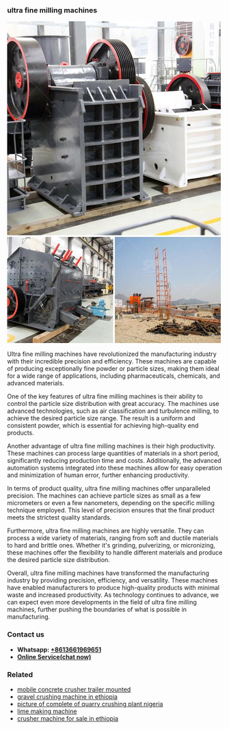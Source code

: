 <h3>ultra fine milling machines</h3><img src='1703042613.jpg' alt=''><p>Ultra fine milling machines have revolutionized the manufacturing industry with their incredible precision and efficiency. These machines are capable of producing exceptionally fine powder or particle sizes, making them ideal for a wide range of applications, including pharmaceuticals, chemicals, and advanced materials.</p><p>One of the key features of ultra fine milling machines is their ability to control the particle size distribution with great accuracy. The machines use advanced technologies, such as air classification and turbulence milling, to achieve the desired particle size range. The result is a uniform and consistent powder, which is essential for achieving high-quality end products.</p><p>Another advantage of ultra fine milling machines is their high productivity. These machines can process large quantities of materials in a short period, significantly reducing production time and costs. Additionally, the advanced automation systems integrated into these machines allow for easy operation and minimization of human error, further enhancing productivity.</p><p>In terms of product quality, ultra fine milling machines offer unparalleled precision. The machines can achieve particle sizes as small as a few micrometers or even a few nanometers, depending on the specific milling technique employed. This level of precision ensures that the final product meets the strictest quality standards.</p><p>Furthermore, ultra fine milling machines are highly versatile. They can process a wide variety of materials, ranging from soft and ductile materials to hard and brittle ones. Whether it's grinding, pulverizing, or micronizing, these machines offer the flexibility to handle different materials and produce the desired particle size distribution.</p><p>Overall, ultra fine milling machines have transformed the manufacturing industry by providing precision, efficiency, and versatility. These machines have enabled manufacturers to produce high-quality products with minimal waste and increased productivity. As technology continues to advance, we can expect even more developments in the field of ultra fine milling machines, further pushing the boundaries of what is possible in manufacturing.</p><h3>Contact us</h3><ul><li><strong>Whatsapp:&nbsp;<a href="https://wa.me/8613661969651">+8613661969651</a></strong></li><li><a href="https://swt.shibang-china.com/?git&amp;zhl&amp;ultra fine milling machines"><strong>Online Service(chat now)</strong></a></li></ul><h3>Related</h3><ul><li><a href='mobile concrete crusher trailer mounted.md'>mobile concrete crusher trailer mounted</a></li><li><a href='gravel crushing machine in ethiopia.md'>gravel crushing machine in ethiopia</a></li><li><a href='picture of complete of quarry crushing plant nigeria.md'>picture of complete of quarry crushing plant nigeria</a></li><li><a href='lime making machine.md'>lime making machine</a></li><li><a href='crusher machine for sale in ethiopia.md'>crusher machine for sale in ethiopia</a></li></ul>